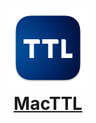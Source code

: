 <h1 align="center">
  <a href="https://github.com/wavetape/MacTTL">
    <img src="Assets/Icon/MacTTL Icon 1024.png" width="128" height="128" />
    <br />
    MacTTL
  </a>
</h1>
